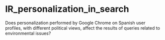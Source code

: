 # IR_personalization_in_search
Does personalization performed by Google Chrome on Spanish user profiles, with different political views, affect the results of queries related to environmental issues?
